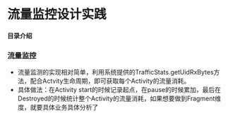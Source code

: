 # 流量监控设计实践
#### 目录介绍






### 流量监控
- 流量监测的实现相对简单，利用系统提供的TrafficStats.getUidRxBytes方法，配合Actvity生命周期，即可获取每个Activity的流量消耗。
- 具体做法：在Activity start的时候记录起点，在pause的时候累加，最后在Destroyed的时候统计整个Activity的流量消耗，如果想要做到Fragment维度，就要具体业务具体分析了


















